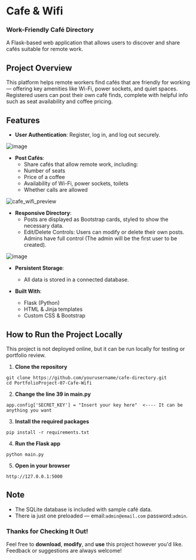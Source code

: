# Cafe & Wifi
### Work-Friendly Café Directory
A Flask-based web application that allows users to discover and share cafés suitable for remote work.

## Project Overview
This platform helps remote workers find cafés that are friendly for working — offering key amenities like Wi-Fi, 
power sockets, and quiet spaces. 
Registered users can post their own café finds, complete with helpful info such as seat availability and coffee pricing.

## Features
- **User Authentication**: Register, log in, and log out securely.

![image](https://github.com/user-attachments/assets/c57dd966-607b-42bb-a8ab-727cc938ec2b)

- **Post Cafés**:
  - Share cafés that allow remote work, including:
  - Number of seats
  - Price of a coffee
  - Availability of Wi-Fi, power sockets, toilets
  - Whether calls are allowed

![cafe_wifi_preview](https://github.com/user-attachments/assets/72ab0c37-e166-4704-ae2e-dee801ec2988)

- **Responsive Directory**:
  - Posts are displayed as Bootstrap cards, styled to show the necessary data.
  - Edit/Delete Controls: Users can modify or delete their own posts. Admins have full control (The admin will be the first user to be created).

![image](https://github.com/user-attachments/assets/d26abec8-03f2-4893-bcdf-037c502c7960)

- **Persistent Storage**:
  - All data is stored in a connected database.

- **Built With**:
  - Flask (Python)
  - HTML & Jinja templates
  - Custom CSS & Bootstrap

## How to Run the Project Locally
This project is not deployed online, but it can be run locally for testing or portfolio review.
1. **Clone the repository**
```
git clone https://github.com/yourusername/cafe-directory.git
cd PortfolioProject-07-Cafe-Wifi
```
2. **Change the line 39 in main.py**
```
app.config['SECRET_KEY'] = "Insert your key here"  <---- It can be anything you want
```
3. **Install the required packages**
```
pip install -r requirements.txt
```
4. **Run the Flask app**
```
python main.py
```
5. **Open in your browser**
```
http://127.0.0.1:5000

```
## **Note**
- The SQLite database is included with sample café data.
- There ia just one preloaded — email:`admin@email.com` password:`admin`.

### Thanks for Checking It Out!

Feel free to **download**, **modify**, and **use** this project however you'd like.
Feedback or suggestions are always welcome!
 
